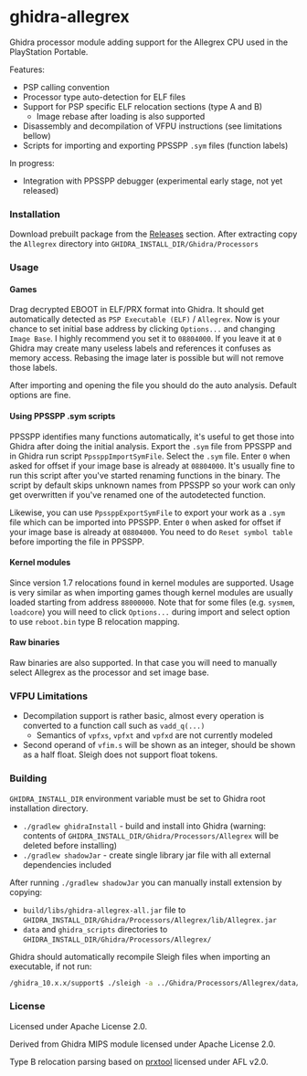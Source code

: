 ghidra-allegrex
===============

Ghidra processor module adding support for the Allegrex CPU used in the PlayStation Portable.

Features:
- PSP calling convention
- Processor type auto-detection for ELF files
- Support for PSP specific ELF relocation sections (type A and B)
  - Image rebase after loading is also supported
- Disassembly and decompilation of VFPU instructions (see limitations bellow)
- Scripts for importing and exporting PPSSPP `.sym` files (function labels)

In progress:
- Integration with PPSSPP debugger (experimental early stage, not yet released)

### Installation

Download prebuilt package from the [Releases](https://github.com/kotcrab/ghidra-allegrex/releases) section.
After extracting copy the `Allegrex` directory into `GHIDRA_INSTALL_DIR/Ghidra/Processors`

### Usage

#### Games

Drag decrypted EBOOT in ELF/PRX format into Ghidra. It should get automatically detected 
as `PSP Executable (ELF)` / `Allegrex`. Now is your chance to set initial base address by 
clicking `Options...` and changing `Image Base`. I highly recommend you set it to `08804000`. 
If you leave it at `0` Ghidra may create many useless labels and references it confuses 
as memory access. Rebasing the image later is possible but will not remove those labels.

After importing and opening the file you should do the auto analysis. Default options are fine.

#### Using PPSSPP .sym scripts

PPSSPP identifies many functions automatically, it's useful to get those into Ghidra
after doing the initial analysis. Export the `.sym` file from PPSSPP and in Ghidra run script
`PpssppImportSymFile`. Select the `.sym` file. Enter `0` when asked for offset if your image base is already 
at `08804000`.
It's usually fine to run this script after you've started renaming functions in the binary. The script by 
default skips unknown names from PPSSPP so your work can only get overwritten if you've renamed
one of the autodetected function.

Likewise, you can use `PpssppExportSymFile` to export your work as a `.sym` file which can be imported
into PPSSPP. Enter `0` when asked for offset if your image base is already  at `08804000`.
You need to do `Reset symbol table` before importing the file in PPSSPP.

#### Kernel modules

Since version 1.7 relocations found in kernel modules are supported. Usage is very similar as when
importing games though kernel modules are usually loaded starting from address `88000000`. Note that
for some files (e.g. `sysmem`, `loadcore`) you will need to click `Options...` during import and
select option to use `reboot.bin` type B relocation mapping.

#### Raw binaries

Raw binaries are also supported. In that case you will need to manually select Allegrex as the processor
and set image base.

### VFPU Limitations

- Decompilation support is rather basic, almost every operation is converted to a function call such as `vadd_q(...)`  
  - Semantics of `vpfxs`, `vpfxt` and `vpfxd` are not currently modeled
- Second operand of `vfim.s` will be shown as an integer, should be shown as a half float. Sleigh does not support float tokens.

### Building

`GHIDRA_INSTALL_DIR` environment variable must be set to Ghidra root installation directory.

- `./gradlew ghidraInstall` - build and install into Ghidra (warning: contents of `GHIDRA_INSTALL_DIR/Ghidra/Processors/Allegrex` will be deleted before installing)
- `./gradlew shadowJar` - create single library jar file with all external dependencies included

After running `./gradlew shadowJar` you can manually install extension by copying:
 - `build/libs/ghidra-allegrex-all.jar` file to `GHIDRA_INSTALL_DIR/Ghidra/Processors/Allegrex/lib/Allegrex.jar`
 - `data` and `ghidra_scripts` directories to `GHIDRA_INSTALL_DIR/Ghidra/Processors/Allegrex/`

Ghidra should automatically recompile Sleigh files when importing an executable, if not run:
```bash
/ghidra_10.x.x/support$ ./sleigh -a ../Ghidra/Processors/Allegrex/data/languages/
```

### License

Licensed under Apache License 2.0.

Derived from Ghidra MIPS module licensed under Apache License 2.0.

Type B relocation parsing based on [prxtool](https://github.com/pspdev/prxtool) licensed under AFL v2.0.

